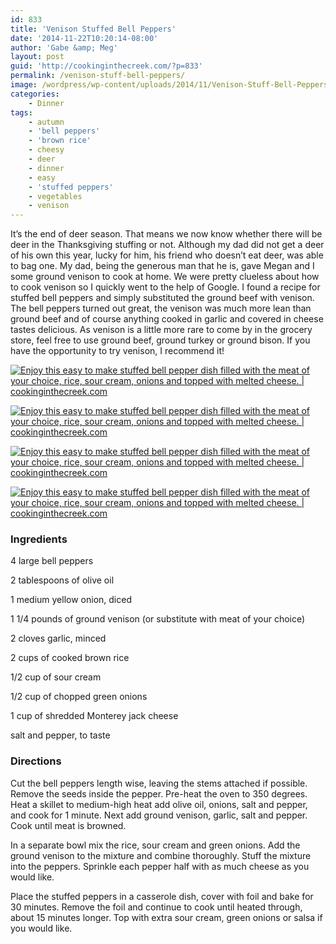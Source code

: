 ```yaml
---
id: 833
title: 'Venison Stuffed Bell Peppers'
date: '2014-11-22T10:20:14-08:00'
author: 'Gabe &amp; Meg'
layout: post
guid: 'http://cookinginthecreek.com/?p=833'
permalink: /venison-stuff-bell-peppers/
image: /wordpress/wp-content/uploads/2014/11/Venison-Stuff-Bell-Peppers-2.jpg
categories:
    - Dinner
tags:
    - autumn
    - 'bell peppers'
    - 'brown rice'
    - cheesy
    - deer
    - dinner
    - easy
    - 'stuffed peppers'
    - vegetables
    - venison
---
```


It’s the end of deer season. That means we now know whether there will be deer in the Thanksgiving stuffing or not. Although my dad did not get a deer of his own this year, lucky for him, his friend who doesn’t eat deer, was able to bag one. My dad, being the generous man that he is, gave Megan and I some ground venison to cook at home. We were pretty clueless about how to cook venison so I quickly went to the help of Google. I found a recipe for stuffed bell peppers and simply substituted the ground beef with venison. The bell peppers turned out great, the venison was much more lean than ground beef and of course anything cooked in garlic and covered in cheese tastes delicious. As venison is a little more rare to come by in the grocery store, feel free to use ground beef, ground turkey or ground bison. If you have the opportunity to try venison, I recommend it!

[![Enjoy this easy to make stuffed bell pepper dish filled with the meat of your choice, rice, sour cream, onions and topped with melted cheese. | cookinginthecreek.com](http://cookinginthecreek.com/wordpress/wp-content/uploads/2014/11/Venison-Stuff-Bell-Peppers-1-1024x681.jpg)](http://cookinginthecreek.com/wordpress/wp-content/uploads/2014/11/Venison-Stuff-Bell-Peppers-1.jpg)

[![Enjoy this easy to make stuffed bell pepper dish filled with the meat of your choice, rice, sour cream, onions and topped with melted cheese. | cookinginthecreek.com](http://cookinginthecreek.com/wordpress/wp-content/uploads/2014/11/Venison-Stuff-Bell-Peppers-2-1024x681.jpg)](http://cookinginthecreek.com/wordpress/wp-content/uploads/2014/11/Venison-Stuff-Bell-Peppers-2.jpg)

[![Enjoy this easy to make stuffed bell pepper dish filled with the meat of your choice, rice, sour cream, onions and topped with melted cheese. | cookinginthecreek.com](http://cookinginthecreek.com/wordpress/wp-content/uploads/2014/11/Venison-Stuff-Bell-Peppers-3-681x1024.jpg)](http://cookinginthecreek.com/wordpress/wp-content/uploads/2014/11/Venison-Stuff-Bell-Peppers-3.jpg)

[![Enjoy this easy to make stuffed bell pepper dish filled with the meat of your choice, rice, sour cream, onions and topped with melted cheese. | cookinginthecreek.com](http://cookinginthecreek.com/wordpress/wp-content/uploads/2014/11/Venison-Stuff-Bell-Peppers-4-1024x681.jpg)](http://cookinginthecreek.com/wordpress/wp-content/uploads/2014/11/Venison-Stuff-Bell-Peppers-4.jpg)

### Ingredients

4 large bell peppers

2 tablespoons of olive oil

1 medium yellow onion, diced

1 1/4 pounds of ground venison (or substitute with meat of your choice)

2 cloves garlic, minced

2 cups of cooked brown rice

1/2 cup of sour cream

1/2 cup of chopped green onions

1 cup of shredded Monterey jack cheese

salt and pepper, to taste

### Directions

Cut the bell peppers length wise, leaving the stems attached if possible. Remove the seeds inside the pepper. Pre-heat the oven to 350 degrees. Heat a skillet to medium-high heat add olive oil, onions, salt and pepper, and cook for 1 minute. Next add ground venison, garlic, salt and pepper. Cook until meat is browned.

In a separate bowl mix the rice, sour cream and green onions. Add the ground venison to the mixture and combine thoroughly. Stuff the mixture into the peppers. Sprinkle each pepper half with as much cheese as you would like.

Place the stuffed peppers in a casserole dish, cover with foil and bake for 30 minutes. Remove the foil and continue to cook until heated through, about 15 minutes longer. Top with extra sour cream, green onions or salsa if you would like.